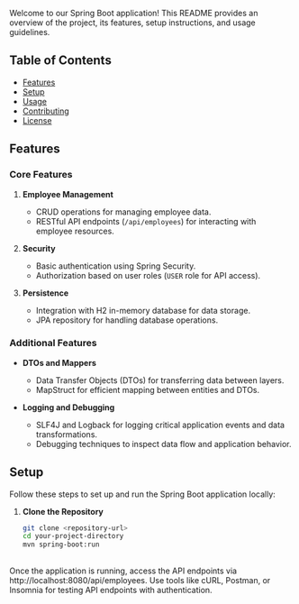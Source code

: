 

Welcome to our Spring Boot application! This README provides an overview of the project, its features, setup instructions, and usage guidelines.

## Table of Contents

- [Features](#features)
- [Setup](#setup)
- [Usage](#usage)
- [Contributing](#contributing)
- [License](#license)

## Features

### Core Features

1. **Employee Management**
   - CRUD operations for managing employee data.
   - RESTful API endpoints (`/api/employees`) for interacting with employee resources.

2. **Security**
   - Basic authentication using Spring Security.
   - Authorization based on user roles (`USER` role for API access).

3. **Persistence**
   - Integration with H2 in-memory database for data storage.
   - JPA repository for handling database operations.

### Additional Features

- **DTOs and Mappers**
  - Data Transfer Objects (DTOs) for transferring data between layers.
  - MapStruct for efficient mapping between entities and DTOs.

- **Logging and Debugging**
  - SLF4J and Logback for logging critical application events and data transformations.
  - Debugging techniques to inspect data flow and application behavior.

## Setup

Follow these steps to set up and run the Spring Boot application locally:

1. **Clone the Repository**
   ```bash
   git clone <repository-url>
   cd your-project-directory
   mvn spring-boot:run

## 

Once the application is running, access the API endpoints via http://localhost:8080/api/employees.
Use tools like cURL, Postman, or Insomnia for testing API endpoints with authentication.
